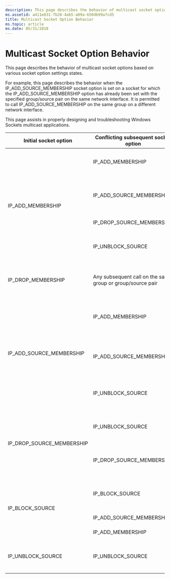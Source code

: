 ```yaml
---
description: This page describes the behavior of multicast socket options based on various socket option settings states.
ms.assetid: a411e831-7b28-4ab5-a09a-650db99a7cd5
title: Multicast Socket Option Behavior
ms.topic: article
ms.date: 05/31/2018
---
```


# Multicast Socket Option Behavior

This page describes the behavior of multicast socket options based on various socket option settings states.

For example, this page describes the behavior when the IP\_ADD\_SOURCE\_MEMBERSHIP socket option is set on a socket for which the IP\_ADD\_SOURCE\_MEMBERSHIP option has already been set with the specified group/source pair on the same network interface. It is permitted to call IP\_ADD\_SOURCE\_MEMBERSHIP on the same group on a different network interface.

This page assists in properly designing and troubleshooting Windows Sockets multicast applications. 

<table>
<thead>
<tr class="header">
<th>Initial socket option</th>
<th>Conflicting subsequent socket option</th>
<th>Error returned</th>
<th>Remarks</th>
</tr>
</thead>
<tbody>
<tr class="odd">
<td rowspan="4">IP_ADD_MEMBERSHIP<br />
</td>
<td>IP_ADD_MEMBERSHIP</td>
<td>WSAEADDRNOTAVAIL</td>
<td>Do not call IP_ADD_MEMBERSHIP with the same group more than once on the same network interface.</td>
</tr>
<tr class="even">
<td>IP_ADD_SOURCE_MEMBERSHIP</td>
<td>WSAEADDRNOTAVAIL</td>
<td>Do not call IP_ADD_SOURCE_MEMBERSHIP with the same group previously called with IP_ADD_MEMBERSHIP on the same network interface.</td>

</tr>
<tr class="odd">
<td>IP_DROP_SOURCE_MEMBERSHIP</td>
<td>WSAEINVAL</td>
<td>Use IP_BLOCK_SOURCE instead.</td>

</tr>
<tr class="even">
<td>IP_UNBLOCK_SOURCE</td>
<td>WSAEINVAL</td>
<td>Returns an error when attempting to unblock a group/source pair that has not previously been blocked on the same network interface.</td>

</tr>
<tr class="odd">
<td>IP_DROP_MEMBERSHIP</td>
<td>Any subsequent call on the same group or group/source pair</td>
<td>WSAEINVAL</td>
<td>Making socket option calls on a group or group/source pair not currently in the inclusion list (due to dropping membership, or otherwise) results in an error.</td>
</tr>
<tr class="even">
<td rowspan="3">IP_ADD_SOURCE_MEMBERSHIP<br />
</td>
<td>IP_ADD_MEMBERSHIP</td>
<td>WSAEADDRNOTAVAIL</td>
<td>Do not call IP_ADD_MEMBERSHIP with the same group previously called with IP_ADD_SOURCE_MEMBERSHIP on the same network interface.</td>
</tr>
<tr class="odd">
<td>IP_ADD_SOURCE_MEMBERSHIP</td>
<td>WSAEADDRNOTAVAIL</td>
<td>Do not call IP_ADD_SOURCE_MEMBERSHIP with the same group/source pair previously called with IP_ADD_SOURCE_MEMBERSHIP on the same network interface.</td>

</tr>
<tr class="even">
<td>IP_UNBLOCK_SOURCE</td>
<td>WSAEINVAL</td>
<td>Returns an error when attempting to unblock a group/source pair that has not previously been blocked on the same network interface.</td>

</tr>
<tr class="odd">
<td rowspan="2">IP_DROP_SOURCE_MEMBERSHIP<br />
</td>
<td>IP_UNBLOCK_SOURCE</td>
<td>WSAEINVAL</td>
<td>Returns an error when attempting to unblock a group/source pair that has not previously been blocked on the same network interface.</td>
</tr>
<tr class="even">
<td>IP_DROP_SOURCE_MEMBERSHIP</td>
<td>WSAEADDRNOTAVAIL</td>
<td>Returns an error when attempting to drop a group/source pair that is not in the inclusion list on the same network interface.</td>

</tr>
<tr class="odd">
<td rowspan="3">IP_BLOCK_SOURCE<br />
</td>
<td>IP_BLOCK_SOURCE</td>
<td>WSAEADDRNOTAVAIL</td>
<td>Returns an error when attempting to block a group/source pair that is already blocked on the same network interface.</td>
</tr>
<tr class="even">
<td>IP_ADD_SOURCE_MEMBERSHIP</td>
<td>WSAEINVAL</td>
<td>Use IP_UNBLOCK_SOURCE instead.</td>

</tr>
<tr class="odd">
<td>IP_ADD_MEMBERSHIP</td>
<td>WSAEINVAL</td>
<td>Use IP_UNBLOCK_SOURCE instead.</td>

</tr>
<tr class="even">
<td>IP_UNBLOCK_SOURCE</td>
<td>IP_UNBLOCK_SOURCE</td>
<td>WSAEADDRNOTAVAIL</td>
<td>Returns an error when attempting to unblock a group/source pair that is not in the blocked list on the same network interface.</td>
</tr>
</tbody>
</table>



 

 

 



